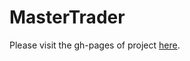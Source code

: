 # MasterTrader

Please visit the gh-pages of project [here](https://jeffeapalves.github.io/MasterTrader/).

